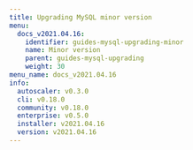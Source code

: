 ```yaml
---
title: Upgrading MySQL minor version
menu:
  docs_v2021.04.16:
    identifier: guides-mysql-upgrading-minor
    name: Minor version
    parent: guides-mysql-upgrading
    weight: 30
menu_name: docs_v2021.04.16
info:
  autoscaler: v0.3.0
  cli: v0.18.0
  community: v0.18.0
  enterprise: v0.5.0
  installer: v2021.04.16
  version: v2021.04.16
---
```


